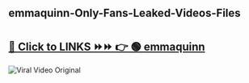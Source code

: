 
 ## emmaquinn-Only-Fans-Leaked-Videos-Files

# <h2><a href="https://mediaupload.pro?emmaquinn">🔗 Click to LINKS ⏩⏩ 👉 🟢 emmaquinn </a></h2>

<a href="https://mediaupload.pro?emmaquinn" rel="nofollow" data-target="animated-image.originalLink"><img src="https://i.ibb.co.com/xMMVF88/686577567.gif" alt="Viral Video Original" style="max-width: 100%; display: inline-block;" data-target="animated-image.originalImage"></a>